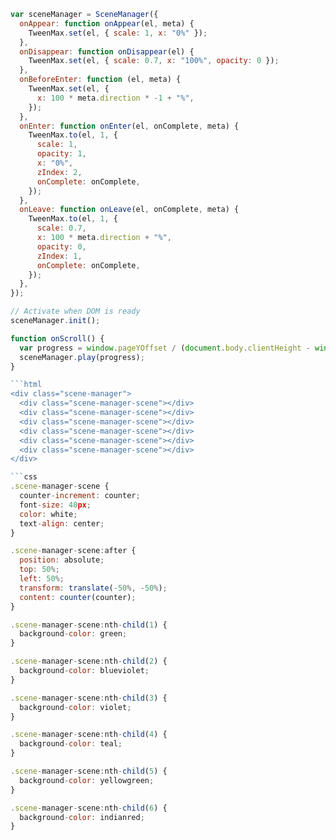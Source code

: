 ````javascript
var sceneManager = SceneManager({
  onAppear: function onAppear(el, meta) {
    TweenMax.set(el, { scale: 1, x: "0%" });
  },
  onDisappear: function onDisappear(el) {
    TweenMax.set(el, { scale: 0.7, x: "100%", opacity: 0 });
  },
  onBeforeEnter: function (el, meta) {
    TweenMax.set(el, {
      x: 100 * meta.direction * -1 + "%",
    });
  },
  onEnter: function onEnter(el, onComplete, meta) {
    TweenMax.to(el, 1, {
      scale: 1,
      opacity: 1,
      x: "0%",
      zIndex: 2,
      onComplete: onComplete,
    });
  },
  onLeave: function onLeave(el, onComplete, meta) {
    TweenMax.to(el, 1, {
      scale: 0.7,
      x: 100 * meta.direction + "%",
      opacity: 0,
      zIndex: 1,
      onComplete: onComplete,
    });
  },
});

// Activate when DOM is ready
sceneManager.init();

function onScroll() {
  var progress = window.pageYOffset / (document.body.clientHeight - window.innerHeight);
  sceneManager.play(progress);
}

```html
<div class="scene-manager">
  <div class="scene-manager-scene"></div>
  <div class="scene-manager-scene"></div>
  <div class="scene-manager-scene"></div>
  <div class="scene-manager-scene"></div>
  <div class="scene-manager-scene"></div>
  <div class="scene-manager-scene"></div>
</div>

```css
.scene-manager-scene {
  counter-increment: counter;
  font-size: 40px;
  color: white;
  text-align: center;
}

.scene-manager-scene:after {
  position: absolute;
  top: 50%;
  left: 50%;
  transform: translate(-50%, -50%);
  content: counter(counter);
}

.scene-manager-scene:nth-child(1) {
  background-color: green;
}

.scene-manager-scene:nth-child(2) {
  background-color: blueviolet;
}

.scene-manager-scene:nth-child(3) {
  background-color: violet;
}

.scene-manager-scene:nth-child(4) {
  background-color: teal;
}

.scene-manager-scene:nth-child(5) {
  background-color: yellowgreen;
}

.scene-manager-scene:nth-child(6) {
  background-color: indianred;
}
````
